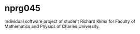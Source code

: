 # nprg045
Individual software project of student Richard Klíma for Faculty of Mathematics and Physics of Charles University.
